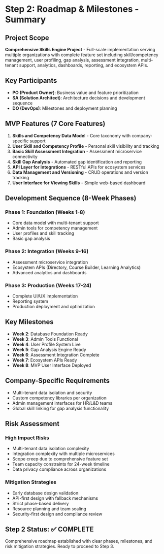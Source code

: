 # Step 2: Roadmap & Milestones - Summary

## Project Scope
**Comprehensive Skills Engine Project** - Full-scale implementation serving multiple organizations with complete feature set including skill/competency management, user profiling, gap analysis, assessment integration, multi-tenant support, analytics, dashboards, reporting, and ecosystem APIs.

## Key Participants
- **PO (Product Owner)**: Business value and feature prioritization
- **SA (Solution Architect)**: Architecture decisions and development sequence
- **DO (DevOps)**: Milestones and deployment planning

## MVP Features (7 Core Features)
1. **Skills and Competency Data Model** - Core taxonomy with company-specific support
2. **User Skill and Competency Profile** - Personal skill visibility and tracking
3. **Basic Skill Assessment Integration** - Assessment microservice connectivity
4. **Skill Gap Analysis** - Automated gap identification and reporting
5. **API Layer for Integrations** - RESTful APIs for ecosystem services
6. **Data Management and Versioning** - CRUD operations and version tracking
7. **User Interface for Viewing Skills** - Simple web-based dashboard

## Development Sequence (8-Week Phases)
### Phase 1: Foundation (Weeks 1-8)
- Core data model with multi-tenant support
- Admin tools for competency management
- User profiles and skill tracking
- Basic gap analysis

### Phase 2: Integration (Weeks 9-16)
- Assessment microservice integration
- Ecosystem APIs (Directory, Course Builder, Learning Analytics)
- Advanced analytics and dashboards

### Phase 3: Production (Weeks 17-24)
- Complete UI/UX implementation
- Reporting system
- Production deployment and optimization

## Key Milestones
- **Week 2**: Database Foundation Ready
- **Week 3**: Admin Tools Functional
- **Week 4**: User Profile System Live
- **Week 5**: Gap Analysis Engine Ready
- **Week 6**: Assessment Integration Complete
- **Week 7**: Ecosystem APIs Ready
- **Week 8**: MVP User Interface Deployed

## Company-Specific Requirements
- Multi-tenant data isolation and security
- Custom competency libraries per organization
- Admin management interfaces for HR/L&D teams
- Global skill linking for gap analysis functionality

## Risk Assessment
### High Impact Risks
- Multi-tenant data isolation complexity
- Integration complexity with multiple microservices
- Scope creep due to comprehensive feature set
- Team capacity constraints for 24-week timeline
- Data privacy compliance across organizations

### Mitigation Strategies
- Early database design validation
- API-first design with fallback mechanisms
- Strict phase-based delivery
- Resource planning and team scaling
- Security-first design and compliance review

## Step 2 Status: ✅ COMPLETE
Comprehensive roadmap established with clear phases, milestones, and risk mitigation strategies. Ready to proceed to Step 3.

